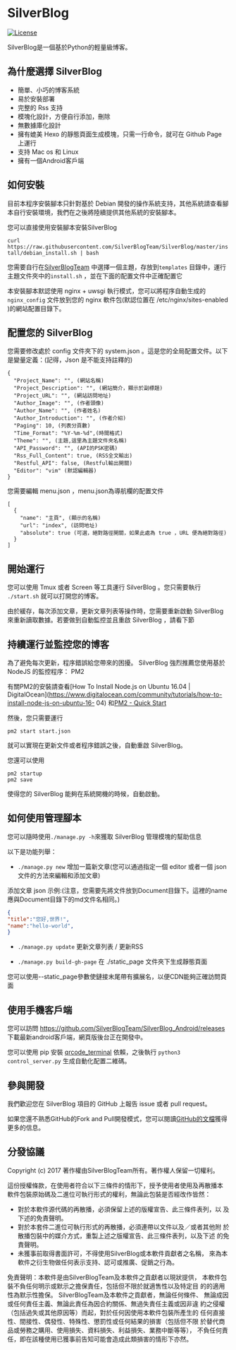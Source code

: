 # SilverBlog

[![License](https://img.shields.io/badge/License-BSD%203--Clause-blue.svg)](https://github.com/qwe7002/SilverBlog/blob/master/LICENSE )

SilverBlog是一個基於Python的輕量級博客。

## 為什麼選擇 SilverBlog

* 簡單、小巧的博客系統
* 易於安裝部署
* 完整的 Rss 支持
* 模塊化設計，方便自行添加，刪除
* 無數據庫化設計
* 擁有媲美 Hexo 的靜態頁面生成模塊，只需一行命令，就可在 Github Page 上運行
* 支持 Mac os 和 Linux
* 擁有一個Android客戶端

## 如何安裝

目前本程序安裝腳本只針對基於 Debian 開發的操作系統支持，其他系統請查看腳本自行安裝環境，我們在之後將陸續提供其他系統的安裝腳本。

您可以直接使用安裝腳本安裝SilverBlog

`curl https://raw.githubusercontent.com/SilverBlogTeam/SilverBlog/master/install/debian_install.sh | bash`

您需要自行在[SilverBlogTeam](https://github.com/SilverBlogTeam) 中選擇一個主題，存放到`templates` 目錄中，運行主題文件夾中的`install.sh` ，並在下面的配置文件中正確配置它

本安裝腳本默認使用 nginx + uwsgi 執行模式，您可以將程序自動生成的 `nginx_config` 文件放到您的 nginx 軟件包(默認位置在 /etc/nginx/sites-enabled )的網站配置目錄下。

## 配置您的 SilverBlog

您需要修改處於 config 文件夾下的 system.json 。這是您的全局配置文件。以下是變量定義：(記得，Json 是不能支持註釋的)

```
{
  "Project_Name": "", (網站名稱)
  "Project_Description": "", (網站簡介，顯示於副標題)
  "Project_URL": "", (網站訪問地址)
  "Author_Image": "", (作者頭像)
  "Author_Name": "", (作者姓名)
  "Author_Introduction": "", (作者介紹)
  "Paging": 10, (列表分頁數)
  "Time_Format": "%Y-%m-%d",(時間格式)
  "Theme": "", (主題,這里為主題文件夾名稱)
  "API_Password": "", (API的PSK密碼)
  "Rss_Full_Content": true, (RSS全文輸出)
  "Restful_API": false, (Restful輸出開關)
  "Editor": "vim" (默認編輯器)
}
```
您需要編輯 menu.json ，menu.json為導航欄的配置文件

```
[
  {
    "name": "主頁", (顯示的名稱)
    "url": "index", (訪問地址)
    "absolute": true (可選，絕對路徑開關，如果此處為 true ，URL 便為絕對路徑)
  }
]
```

## 開始運行

您可以使用 Tmux 或者 Screen 等工具運行 SilverBlog 。您只需要執行 `./start.sh` 就可以打開您的博客。

由於緩存，每次添加文章，更新文章列表等操作時，您需要重新啟動 SilverBlog 來重新讀取數據。若要做到自動監控並且重啟 SilverBlog ，請看下節

## 持續運行並監控您的博客

為了避免每次更新，程序錯誤給您帶來的困擾。 SilverBlog 強烈推薦您使用基於 NodeJS 的監控程序： PM2

有關PM2的安裝請查看[How To Install Node.js on Ubuntu 16.04 | DigitalOcean](https://www.digitalocean.com/community/tutorials/how-to-install-node-js-on-ubuntu-16- 04) 和[PM2 - Quick Start](http://pm2.keymetrics.io/docs/usage/quick-start/)

然後，您只需要運行

```shell
pm2 start start.json
```

就可以實現在更新文件或者程序錯誤之後，自動重啟 SilverBlog。

您還可以使用

```shell
pm2 startup
pm2 save
```

使得您的 SilverBlog 能夠在系統開機的時候，自動啟動。

## 如何使用管理腳本

您可以隨時使用`./manage.py -h`來獲取 SilverBlog 管理模塊的幫助信息

以下是功能列舉：

- `./manage.py new` 增加一篇新文章(您可以通過指定一個 editor 或者一個 json 文件的方法來編輯和添加文章)

添加文章 json 示例:(注意，您需要先將文件放到Document目錄下。這裡的name應與Document目錄下的md文件名相同。)
```json
{
"title":"您好,世界!",
"name":"hello-world",
}
```

- `./manage.py update` 更新文章列表 / 更新RSS

- `./manage.py build-gh-page` 在 ./static_page 文件夾下生成靜態頁面

您可以使用--static_page參數使鏈接末尾帶有擴展名，以便CDN能夠正確訪問頁面

## 使用手機客戶端

您可以訪問 https://github.com/SilverBlogTeam/SilverBlog_Android/releases 下載最新android客戶端，網頁版後台正在開發中。

您可以使用 pip 安裝 [qrcode_terminal](https://github.com/alishtory/qrcode-terminal) 依賴，之後執行 `python3 control_server.py` 生成自動化配置二維碼。

## 參與開發

我們歡迎您在 SilverBlog 項目的 GitHub 上報告 issue 或者 pull request。

如果您還不熟悉GitHub的Fork and Pull開發模式，您可以閱讀[GitHub的文檔](https://help.github.com/articles/using-pull-requests)獲得更多的信息。

## 分發協議

Copyright (c) 2017 著作權由SilverBlogTeam所有。著作權人保留一切權利。

這份授權條款，在使用者符合以下三條件的情形下，授予使用者使用及再散播本
軟件包裝原始碼及二進位可執行形式的權利，無論此包裝是否經改作皆然：

* 對於本軟件源代碼的再散播，必須保留上述的版權宣告、此三條件表列，以
及下述的免責聲明。
* 對於本套件二進位可執行形式的再散播，必須連帶以文件以及／或者其他附
於散播包裝中的媒介方式，重製上述之版權宣告、此三條件表列，以及下述
的免責聲明。
* 未獲事前取得書面許可，不得使用SilverBlog或本軟件貢獻者之名稱，
來為本軟件之衍生物做任何表示支持、認可或推廣、促銷之行為。

免責聲明：本軟件是由SilverBlogTeam及本軟件之貢獻者以現狀提供，
本軟件包裝不負任何明示或默示之擔保責任，包括但不限於就適售性以及特定目
的的適用性為默示性擔保。 SilverBlogTeam及本軟件之貢獻者，無論任何條件、
無論成因或任何責任主義、無論此責任為因合約關係、無過失責任主義或因非違
約之侵權（包括過失或其他原因等）而起，對於任何因使用本軟件包裝所產生的
任何直接性、間接性、偶發性、特殊性、懲罰性或任何結果的損害（包括但不限
於替代商品或勞務之購用、使用損失、資料損失、利益損失、業務中斷等等），
不負任何責任，即在該種使用已獲事前告知可能會造成此類損害的情形下亦然。